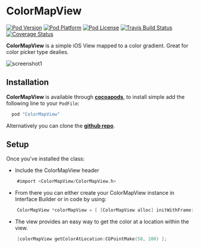 ColorMapView
===

[![Pod Version](http://img.shields.io/cocoapods/v/ColorMapView.svg?style=flat)](http://cocoadocs.org/docsets/ColorMapView/)
[![Pod Platform](http://img.shields.io/cocoapods/p/ColorMapView.svg?style=flat)](http://cocoadocs.org/docsets/ColorMapView/)
[![Pod License](http://img.shields.io/cocoapods/l/ColorMapView.svg?style=flat)](http://cocoadocs.org/docsets/ColorMapView/)
[![Travis Build Status](http://img.shields.io/travis/yoiang/ColorMapView.svg?style=flat)](https://travis-ci.org/yoiang/ColorMapView)
[![Coverage Status](https://coveralls.io/repos/yoiang/ColorMapView/badge.svg?style=flat)](https://coveralls.io/r/yoiang/ColorMapView?branch=feature%2FCodeCoverage)

**ColorMapView** is a simple iOS View mapped to a color gradient. Great for color picker type dealies.

![screenshot1](https://github.com/yoiang/ColorMapView/blob/master/Screenshots/screenshot1.png?raw=true)

Installation
---
**ColorMapView** is available through **[cocoapods](http://cocoapods.org)**, to install simple add the following line to your `PodFile`:

``` ruby
  pod "ColorMapView"
```

Alternatively you can clone the **[github repo](https://github.com/yoiang/ColorMapView)**.

Setup
---
Once you've installed the class:

* Include the ColorMapView header

``` objective-c
    #import <ColorMapView/ColorMapView.h>
```

* From there you can either create your ColorMapView instance in Interface Builder or in code by using:


``` objective-c
	ColorMapView *colorMapView = [ [ColorMapView alloc] initWithFrame:(CGRect)frame];
```

* The view provides an easy way to get the color at a location within the view.
``` objective-c
	[colorMapView getColorAtLocation:CGPointMake(50, 200) ];
```
